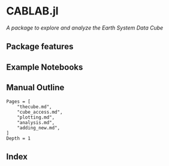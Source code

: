 # CABLAB.jl

*A package to explore and analyze the Earth System Data Cube*

## Package features


## Example Notebooks


## Manual Outline

```@contents
Pages = [
    "thecube.md",
    "cube_access.md",
    "plotting.md",
    "analysis.md",
    "adding_new.md",
]
Depth = 1
```

## Index

```@index
```
